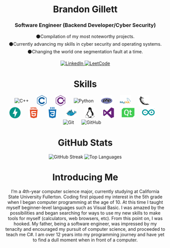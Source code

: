 ### <h1 align="center">Brandon Gillett</h1>
<h3 align="center">Software Engineer (Backend Developer/Cyber Security)</h3>
  <p align="center">
⚫Compilation of my most noteworthy projects.
    <br>
⚫Currently advancing my skills in cyber security and operating systems.
  <br>
⚫Changing the world one segmentation fault at a time.
  <br>
  </p>
<p align="center">
  <a href="https://linkedin.com/in/brandongillett">
    <img src="https://img.shields.io/badge/LinkedIn-%230077B5.svg?logo=linkedin&logoColor=white" alt="LinkedIn">
  </a>
  <a href="https://leetcode.com/brandongillett">
    <img src="https://img.shields.io/badge/LeetCode-%23FFA116.svg?logo=leetcode&logoColor=white" alt="LeetCode">
  </a>
</p>

<h1 align="center">Skills</h1>
<p align="center">
  <img align="center" title="C++" width="35px" style="padding-right:20px;" src="https://cdn.jsdelivr.net/gh/devicons/devicon/icons/cplusplus/cplusplus-line.svg" />
  <img align="center" title="C" width="35px" style="padding-right:20px;" src="https://raw.githubusercontent.com/devicons/devicon/1119b9f84c0290e0f0b38982099a2bd027a48bf1/icons/c/c-line.svg" />
  <img align="center" title="C#" width="35px" style="padding-right:20px;" src="https://raw.githubusercontent.com/devicons/devicon/1119b9f84c0290e0f0b38982099a2bd027a48bf1/icons/csharp/csharp-line.svg" />
  <img align="center" title="Python" width="35px" style="padding-right:20px;" src="https://cdn.jsdelivr.net/gh/devicons/devicon/icons/python/python-plain.svg" />
  <img align="center" title="PHP" width="35px" style="padding-right:20px;" src="https://raw.githubusercontent.com/devicons/devicon/1119b9f84c0290e0f0b38982099a2bd027a48bf1/icons/php/php-original.svg" />
  <img align="center" title="MySql" width="35px" style="padding-right:20px;" src="https://raw.githubusercontent.com/devicons/devicon/1119b9f84c0290e0f0b38982099a2bd027a48bf1/icons/mysql/mysql-original-wordmark.svg" />
  <img align="center" title="Flask" width="35px" style="padding-right:20px;" src="https://raw.githubusercontent.com/devicons/devicon/1119b9f84c0290e0f0b38982099a2bd027a48bf1/icons/flask/flask-original.svg" />
  <img align="center" title="FastApi" width="35px" style="padding-right:20px;" src="https://raw.githubusercontent.com/devicons/devicon/1119b9f84c0290e0f0b38982099a2bd027a48bf1/icons/fastapi/fastapi-original.svg" />
  <img align="center" title="HTML" width="35px" style="padding-right:20px;" src="https://raw.githubusercontent.com/devicons/devicon/1119b9f84c0290e0f0b38982099a2bd027a48bf1/icons/html5/html5-plain-wordmark.svg" />
  <img align="center" title="CSS" width="35px" style="padding-right:20px;" src="https://raw.githubusercontent.com/devicons/devicon/1119b9f84c0290e0f0b38982099a2bd027a48bf1/icons/css3/css3-plain-wordmark.svg" />
  <img align="center" title="Docker" width="35px" style="padding-right:20px;" src="https://raw.githubusercontent.com/devicons/devicon/1119b9f84c0290e0f0b38982099a2bd027a48bf1/icons/docker/docker-original.svg" />
  <img align="center" title="Linux" width="35px" style="padding-right:20px;" src="https://raw.githubusercontent.com/vorillaz/devicons/ba75593fdf8d66496676a90cbf127d721f73e961/!SVG/linux.svg" />
  <img align="center" title="Visual Studio" width="35px" style="padding-right:20px;" src="https://raw.githubusercontent.com/devicons/devicon/1119b9f84c0290e0f0b38982099a2bd027a48bf1/icons/visualstudio/visualstudio-plain.svg" />
  <img align="center" title="QT" width="40px" style="padding-right:20px;" src="https://raw.githubusercontent.com/devicons/devicon/1119b9f84c0290e0f0b38982099a2bd027a48bf1/icons/qt/qt-original.svg" />
  <img align="center" title="Arduino" width="40px" style="padding-right:20px;" src="https://raw.githubusercontent.com/devicons/devicon/1119b9f84c0290e0f0b38982099a2bd027a48bf1/icons/arduino/arduino-original.svg" />
  <img align="center" title="Git" width="40px" style="padding-right:20px;" src="https://cdn.jsdelivr.net/gh/devicons/devicon/icons/git/git-original.svg" />
  <img align="center" title="GitHub" width="40px" style="padding-right:20px;" src="https://cdn.jsdelivr.net/gh/devicons/devicon/icons/github/github-original.svg" />
</p>

<h1 align="center">GitHub Stats</h1>
<div align="center">

<p align="center">
  <img src="https://github-readme-streak-stats.herokuapp.com/?user=brandongillett&theme=dark&hide_border=false" alt="GitHub Streak" height="170">
  <img src="https://github-readme-stats.vercel.app/api/top-langs/?username=brandongillett&theme=dark&hide_border=false&include_all_commits=false&count_private=false&layout=compact" alt="Top Languages" height="170">
</p>

</div>

<h1 align="center">Introducing Me</h1>
<div align="center">
        I’m a 4th-year computer science major, currently studying at California State University Fullerton. Coding first piqued my interest in the 5th grade when I began computer programming at the age of 10. At this time I taught myself beginner-level languages such as Visual Basic. I was amazed by the possibilities and began searching for ways to use my new skills to make tools for myself (calculators, web browsers, etc). From this point on, I was hooked. My father, being a software engineer, was impressed by my tenacity and encouraged my pursuit of computer science, and proceeded to teach me C#. I am over 12 years into my programming journey and have yet to find a dull moment when in front of a computer.
</div>
